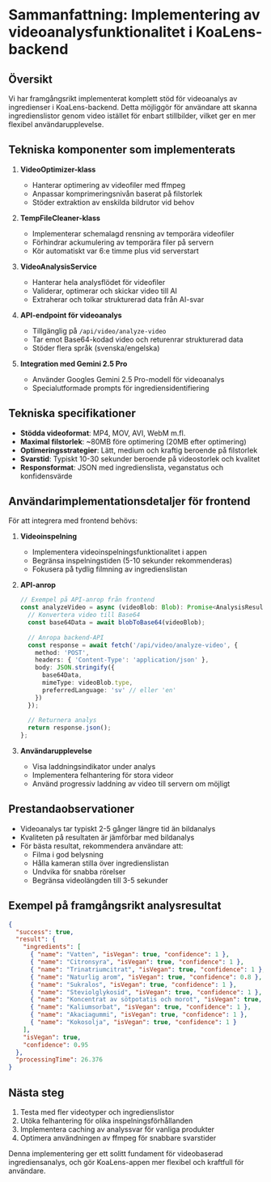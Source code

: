 # Sammanfattning: Implementering av videoanalysfunktionalitet i KoaLens-backend

## Översikt
Vi har framgångsrikt implementerat komplett stöd för videoanalys av ingredienser i KoaLens-backend. Detta möjliggör för användare att skanna ingredienslistor genom video istället för enbart stillbilder, vilket ger en mer flexibel användarupplevelse.

## Tekniska komponenter som implementerats

1. **VideoOptimizer-klass**
   - Hanterar optimering av videofiler med ffmpeg
   - Anpassar komprimeringsnivån baserat på filstorlek
   - Stöder extraktion av enskilda bildrutor vid behov

2. **TempFileCleaner-klass**
   - Implementerar schemalagd rensning av temporära videofiler
   - Förhindrar ackumulering av temporära filer på servern
   - Kör automatiskt var 6:e timme plus vid serverstart

3. **VideoAnalysisService**
   - Hanterar hela analysflödet för videofiler
   - Validerar, optimerar och skickar video till AI
   - Extraherar och tolkar strukturerad data från AI-svar

4. **API-endpoint för videoanalys**
   - Tillgänglig på `/api/video/analyze-video`
   - Tar emot Base64-kodad video och returenrar strukturerad data
   - Stöder flera språk (svenska/engelska)

5. **Integration med Gemini 2.5 Pro**
   - Använder Googles Gemini 2.5 Pro-modell för videoanalys 
   - Specialutformade prompts för ingrediensidentifiering

## Tekniska specifikationer

- **Stödda videoformat**: MP4, MOV, AVI, WebM m.fl.
- **Maximal filstorlek**: ~80MB före optimering (20MB efter optimering)
- **Optimeringsstrategier**: Lätt, medium och kraftig beroende på filstorlek
- **Svarstid**: Typiskt 10-30 sekunder beroende på videostorlek och kvalitet
- **Responsformat**: JSON med ingredienslista, veganstatus och konfidensvärde

## Användarimplementationsdetaljer för frontend

För att integrera med frontend behövs:

1. **Videoinspelning**
   - Implementera videoinspelningsfunktionalitet i appen
   - Begränsa inspelningstiden (5-10 sekunder rekommenderas)
   - Fokusera på tydlig filmning av ingredienslistan

2. **API-anrop**
   ```typescript
   // Exempel på API-anrop från frontend
   const analyzeVideo = async (videoBlob: Blob): Promise<AnalysisResult> => {
     // Konvertera video till Base64
     const base64Data = await blobToBase64(videoBlob);
     
     // Anropa backend-API
     const response = await fetch('/api/video/analyze-video', {
       method: 'POST',
       headers: { 'Content-Type': 'application/json' },
       body: JSON.stringify({
         base64Data,
         mimeType: videoBlob.type,
         preferredLanguage: 'sv' // eller 'en'
       })
     });
     
     // Returnera analys
     return response.json();
   };
   ```

3. **Användarupplevelse**
   - Visa laddningsindikator under analys
   - Implementera felhantering för stora videor
   - Använd progressiv laddning av video till servern om möjligt

## Prestandaobservationer

- Videoanalys tar typiskt 2-5 gånger längre tid än bildanalys
- Kvaliteten på resultaten är jämförbar med bildanalys
- För bästa resultat, rekommendera användare att:
  - Filma i god belysning
  - Hålla kameran stilla över ingredienslistan
  - Undvika för snabba rörelser
  - Begränsa videolängden till 3-5 sekunder

## Exempel på framgångsrikt analysresultat
```json
{
  "success": true,
  "result": {
    "ingredients": [
      { "name": "Vatten", "isVegan": true, "confidence": 1 },
      { "name": "Citronsyra", "isVegan": true, "confidence": 1 },
      { "name": "Trinatriumcitrat", "isVegan": true, "confidence": 1 },
      { "name": "Naturlig arom", "isVegan": true, "confidence": 0.8 },
      { "name": "Sukralos", "isVegan": true, "confidence": 1 },
      { "name": "Steviolglykosid", "isVegan": true, "confidence": 1 },
      { "name": "Koncentrat av sötpotatis och morot", "isVegan": true, "confidence": 1 },
      { "name": "Kaliumsorbat", "isVegan": true, "confidence": 1 },
      { "name": "Akaciagummi", "isVegan": true, "confidence": 1 },
      { "name": "Kokosolja", "isVegan": true, "confidence": 1 }
    ],
    "isVegan": true,
    "confidence": 0.95
  },
  "processingTime": 26.376
}
```

## Nästa steg
1. Testa med fler videotyper och ingredienslistor
2. Utöka felhantering för olika inspelningsförhållanden
3. Implementera caching av analyssvar för vanliga produkter
4. Optimera användningen av ffmpeg för snabbare svarstider

Denna implementering ger ett solitt fundament för videobaserad ingrediensanalys, och gör KoaLens-appen mer flexibel och kraftfull för användare.
